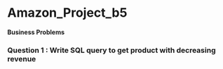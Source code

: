 # Amazon_Project_b5

**Business Problems**

### Question 1 : Write SQL query to get product with decreasing revenue 
